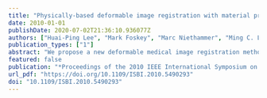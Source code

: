 ```yaml
---
title: "Physically-based deformable image registration with material property and boundary condition estimation"
date: 2010-01-01
publishDate: 2020-07-02T21:36:10.936077Z
authors: ["Huai-Ping Lee", "Mark Foskey", "Marc Niethammer", "Ming C. Lin"]
publication_types: ["1"]
abstract: "We propose a new deformable medical image registration method that uses a physically-based simulator and an iterative optimizer to estimate the simulation parameters determining the deformation field between the two images. Although a simulation-based registration method can enforce physical constraints exactly and considers different material properties, it requires hand adjustment of material properties, and boundary conditions cannot be acquired directly from the images. We treat the material properties and boundary conditions as parameters for the optimizer, and integrate the physically-based simulation into the optimization loop to generate a physically accurate deformation automatically."
featured: false
publication: "*Proceedings of the 2010 IEEE International Symposium on Biomedical Imaging: From Nano to Macro, Rotterdam, The Netherlands, 14-17 April, 2010*"
url_pdf: "https://doi.org/10.1109/ISBI.2010.5490293"
doi: "10.1109/ISBI.2010.5490293"
---
```



